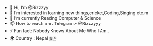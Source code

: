 - 👋 Hi, I’m @Rizzzyy
- 👀 I’m interested in learning new things,cricket,Coding,Singing etc.m
- 🌱 I’m currently Reading Computer & Science
- 📫 How to reach me : Telegram:- @Rizzzyyy
- ⚡ Fun fact: Nobody Knows About Me Who I Am..
- 🌍 Country : Nepal 🇳🇵
<!---
Rizzzyy/User_Agent is a ✨ special ✨ repository because  It contains Auto Ua Generator {FBBAN}..🔥❤️
--->
